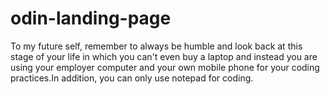 # odin-landing-page
To my future self, remember to always be humble and look back at this stage of your life in which you can't even buy a laptop and instead you are using your employer computer and your own mobile phone for your coding practices.In addition, you can only use notepad for coding.
